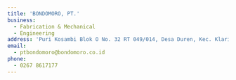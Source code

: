 ```yaml
---
title: 'BONDOMORO, PT.'
business:
  - Fabrication & Mechanical
  - Engineering
address: 'Puri Kosambi Blok O No. 32 RT 049/014, Desa Duren, Kec. Klari, Karawang 41371'
email:
  - ptbondomoro@bondomoro.co.id
phone:
  - 0267 8617177
---
```

